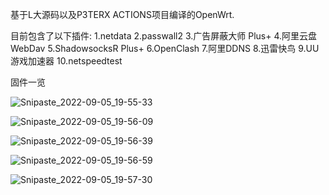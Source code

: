 基于L大源码以及P3TERX ACTIONS项目编译的OpenWrt.

目前包含了以下插件:
1.netdata
2.passwall2
3.广告屏蔽大师 Plus+
4.阿里云盘WebDav
5.ShadowsocksR Plus+
6.OpenClash
7.阿里DDNS
8.迅雷快鸟
9.UU游戏加速器
10.netspeedtest

固件一览

![Snipaste_2022-09-05_19-55-33](https://user-images.githubusercontent.com/24572324/188443734-a91b67ab-c0af-42a2-bea5-c2ceb0b3ab41.png)

![Snipaste_2022-09-05_19-56-09](https://user-images.githubusercontent.com/24572324/188443753-67a2e65d-a887-48b7-a501-22fe98de7045.png)

![Snipaste_2022-09-05_19-56-39](https://user-images.githubusercontent.com/24572324/188443758-de8bd7e6-a774-40d7-8cd9-c4ccdea3d766.png)

![Snipaste_2022-09-05_19-56-59](https://user-images.githubusercontent.com/24572324/188443759-bcaf7bc4-f59d-49fb-8f07-54021319bf08.png)

![Snipaste_2022-09-05_19-57-30](https://user-images.githubusercontent.com/24572324/188443764-a72f62d5-e59d-459c-80d5-a56504a103fa.png)
